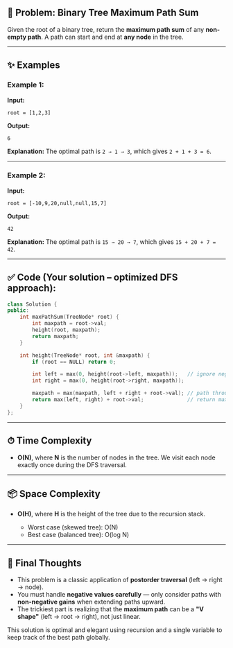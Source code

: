 
## 🧩 Problem: **Binary Tree Maximum Path Sum**

Given the root of a binary tree, return the **maximum path sum** of any **non-empty path**. A path can start and end at **any node** in the tree.

---

## ✨ Examples

### Example 1:

**Input:**

```
root = [1,2,3]
```

**Output:**

```
6
```

**Explanation:**
The optimal path is `2 → 1 → 3`, which gives `2 + 1 + 3 = 6`.

---

### Example 2:

**Input:**

```
root = [-10,9,20,null,null,15,7]
```

**Output:**

```
42
```

**Explanation:**
The optimal path is `15 → 20 → 7`, which gives `15 + 20 + 7 = 42`.

---

## ✅ Code (Your solution – optimized DFS approach):

```cpp
class Solution {
public:
    int maxPathSum(TreeNode* root) {
        int maxpath = root->val;
        height(root, maxpath);
        return maxpath;
    }

    int height(TreeNode* root, int &maxpath) {
        if (root == NULL) return 0;

        int left = max(0, height(root->left, maxpath));   // ignore negative paths
        int right = max(0, height(root->right, maxpath));

        maxpath = max(maxpath, left + right + root->val); // path through current node
        return max(left, right) + root->val;              // return max path going down
    }
};
```

---

## ⏱ Time Complexity

* **O(N)**, where **N** is the number of nodes in the tree.
  We visit each node exactly once during the DFS traversal.

---

## 📦 Space Complexity

* **O(H)**, where **H** is the height of the tree due to the recursion stack.

  * Worst case (skewed tree): O(N)
  * Best case (balanced tree): O(log N)

---

## 🧠 Final Thoughts

* This problem is a classic application of **postorder traversal** (left → right → node).
* You must handle **negative values carefully** — only consider paths with **non-negative gains** when extending paths upward.
* The trickiest part is realizing that the **maximum path** can be a **"V shape"** (left → root → right), not just linear.

This solution is optimal and elegant using recursion and a single variable to keep track of the best path globally.
